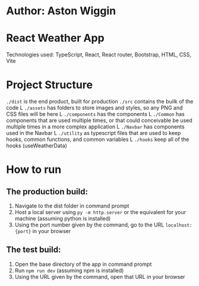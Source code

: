 # Author: Aston Wiggin

# React Weather App
Technologies used:
  TypeScript,
  React,
  React router,
  Bootstrap,
  HTML,
  CSS,
  Vite

# Project Structure
`./dist` is the end product, built for production
`./src` contains the builk of the code
 L `./assets` has folders to store images and styles, so any PNG and CSS files will be here
 L `./components` has the components
   L `./Common` has components that are used multiple times, or that could conceivable be used multiple times in a more complex application
   L `./Navbar` has components used in the Navbar
 L `./utility` as typescript files that are used to keep hooks, common functions, and common variables
   L `./hooks` keep all of the hooks (useWeatherData)

# How to run

## The production build:

1. Navigate to the dist folder in command prompt
2. Host a local server using `py -m http.server` or the equivalent for your machine (assuming python is installed)
3. Using the port number given by the command, go to the URL `localhost:{port}` in your browser

## The test build:

1. Open the base directory of the app in command prompt
2. Run `npm run dev` (assuming npm is installed)
3. Using the URL given by the command, open that URL in your browser
